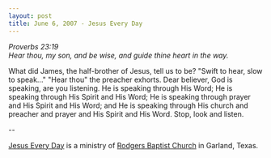 ```yaml
---
layout: post
title: June 6, 2007 - Jesus Every Day
---
```


_Proverbs 23:19  
Hear thou, my son, and be wise, and guide thine heart in the way._

What did James, the half-brother of Jesus, tell us to be? "Swift to
hear, slow to speak..." "Hear thou" the preacher exhorts. Dear
believer, God is speaking, are you listening. He is speaking through
His Word; He is speaking through His Spirit and His Word; He is
speaking through prayer and His Spirit and His Word; and He is
speaking through His church and preacher and prayer and His Spirit
and His Word. Stop, look and listen.

 --

<a href=http://jesuseveryday.net>Jesus Every Day</a> is a ministry of <a href=http://rodgersbaptist.net>Rodgers Baptist Church</a> in Garland, Texas.

